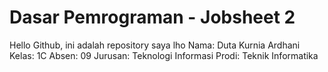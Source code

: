 # Dasar Pemrograman - Jobsheet 2

Hello Github, ini adalah repository saya lho
Nama: Duta Kurnia Ardhani
Kelas: 1C
Absen: 09
Jurusan: Teknologi Informasi
Prodi: Teknik Informatika